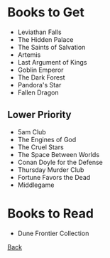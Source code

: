 
# Books to Get

- Leviathan Falls
- The Hidden Palace
- The Saints of Salvation
- Artemis
- Last Argument of Kings
- Goblin Emperor
- The Dark Forest
- Pandora's Star
- Fallen Dragon

## Lower Priority

- 5am Club
- The Engines of God
- The Cruel Stars
- The Space Between Worlds
- Conan Doyle for the Defense
- Thursday Murder Club
- Fortune Favors the Dead
- Middlegame

# Books to Read

- Dune Frontier Collection

[Back](https://github.com/TerryLansdown/lists/blob/master/2022/list-of-lists.md)